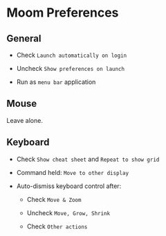 # Moom Preferences

## General

* Check `Launch automatically on login`

* Uncheck `Show preferences on launch`

* Run as `menu bar` application

## Mouse

Leave alone.

## Keyboard

* Check `Show cheat sheet` and `Repeat to show grid`

* Command held: `Move to other display`

* Auto-dismiss keyboard control after:

	* Check `Move & Zoom`

	* Uncheck `Move, Grow, Shrink`

	* Check `Other actions`